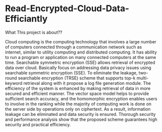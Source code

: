 # Read-Encrypted-Cloud-Data-Efficiantly

What This project is about??

Cloud computing is the computing technology that involves a large number of computers connected through a communication network such as internet, 
similar to utility computing and distributed computing. It has ability to run a program or application on many connected computers at the same time. 
Searchable symmetric encryption (SSE) allows retrieval of encrypted data over cloud. Basically focus on addressing data privacy issues using searchable 
symmetric encryption (SSE). To eliminate the leakage, two-round searchable encryption (TRSE) scheme that supports top-k multi-keyword retrieval along 
with it propose a log file generation module. The efficiency of the system is enhanced by making retrieval of data in more secured and efficient manner. 
The vector space model helps to provide sufficient search accuracy, and the homomorphic encryption enables users to involve in the ranking while the 
majority of computing work is done on the server side by operations only on ciphertext. As a result, information leakage can be eliminated and data 
security is ensured. Thorough security and performance analysis show that the proposed scheme guarantees high security and practical efficiency.
 
